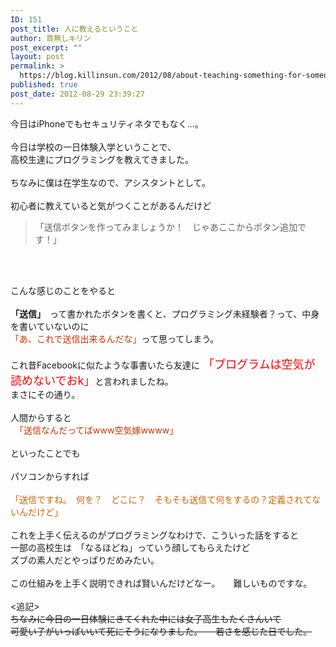 ```yaml
---
ID: 151
post_title: 人に教えるということ
author: 首無しキリン
post_excerpt: ""
layout: post
permalink: >
  https://blog.killinsun.com/2012/08/about-teaching-something-for-someone/
published: true
post_date: 2012-08-29 23:39:27
---
```

<div class="section">
<p>今日はiPhoneでもセキュリティネタでもなく…。<br><br>今日は学校の一日体験入学ということで、<br>高校生達にプログラミングを教えてきました。<br><br>ちなみに僕は在学生なので、アシスタントとして。<br><br>初心者に教えていると気がつくことがあるんだけど<br></p>
<blockquote>
<p>「送信ボタンを作ってみましょうか！　じゃあここからボタン追加です！」</p>
</blockquote><br><br>
<p>こんな感じのことをやると<br><br><b>「送信」</b>　って書かれたボタンを書くと、プログラミング未経験者？って、中身を書いていないのに<br><font color="#CC3300">「あ、これで送信出来るんだな」</font>って思ってしまう。<br><br>これ昔Facebookに似たような事書いたら友達に　<font color="red" size="4">「プログラムは空気が読めないでおk」</font>と言われましたね。<br>まさにその通り。<br><br>人間からすると<br><span style="color:#CC3300;" class="deco">　「送信なんだってばwww空気嫁wwww」</span><br><br>といったことでも<br><br>パソコンからすれば<br><span style="color:#CC6600;" class="deco"><br>「送信ですね。　何を？　どこに？　そもそも送信て何をするの？定義されてないんだけど」</span><br><br>これを上手く伝えるのがプログラミングなわけで、こういった話をすると<br>一部の高校生は　「なるほどね」っていう顔してもらえたけど<br>ズブの素人だとやっぱりだめみたい。<br><br>この仕組みを上手く説明できれば賢いんだけどなー。　　難しいものですな。<br><br>&#60;追記&#62;<br><del>ちなみに今日の一日体験にきてくれた中には女子高生もたくさんいて<br>可愛い子がいっぱいいて死にそうになりました。　　若さを感じた日でした。</del></p>
</div>